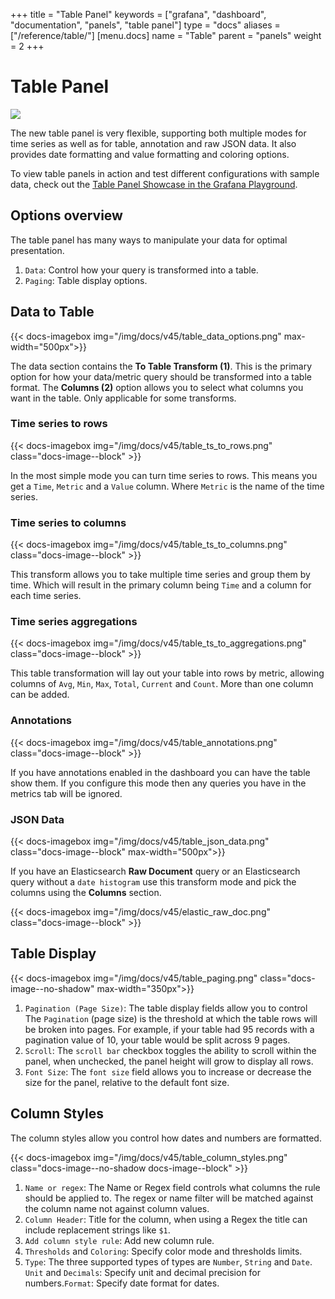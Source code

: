 +++
title = "Table Panel"
keywords = ["grafana", "dashboard", "documentation", "panels", "table panel"]
type = "docs"
aliases = ["/reference/table/"]
[menu.docs]
name = "Table"
parent = "panels"
weight = 2
+++


# Table Panel

<img class="screenshot" src="/assets/img/features/table-panel.png">

The new table panel is very flexible, supporting both multiple modes for time series as well as for
table, annotation and raw JSON data. It also provides date formatting and value formatting and coloring options.

To view table panels in action and test different configurations with sample data, check out the [Table Panel Showcase in the Grafana Playground](http://play.grafana.org/dashboard/db/table-panel-showcase).

## Options overview

The table panel has many ways to manipulate your data for optimal presentation.

1. `Data`: Control how your query is transformed into a table.
2. `Paging`: Table display options.


## Data to Table

{{< docs-imagebox img="/img/docs/v45/table_data_options.png" max-width="500px">}}

The data section contains the **To Table Transform (1)**. This is the primary option for how your data/metric
query should be transformed into a table format.  The **Columns (2)** option allows you to select what columns
you want in the table. Only applicable for some transforms.

<div class="clearfix"></div>

### Time series to rows

{{< docs-imagebox img="/img/docs/v45/table_ts_to_rows.png" class="docs-image--block" >}}

In the most simple mode you can turn time series to rows. This means you get a `Time`, `Metric` and a `Value` column. Where `Metric` is the name of the time series.

### Time series to columns

{{< docs-imagebox img="/img/docs/v45/table_ts_to_columns.png" class="docs-image--block" >}}


This transform allows you to take multiple time series and group them by time. Which will result in the primary column being `Time` and a column for each time series.

### Time series aggregations

{{< docs-imagebox img="/img/docs/v45/table_ts_to_aggregations.png" class="docs-image--block" >}}

This table transformation will lay out your table into rows by metric, allowing columns of `Avg`, `Min`, `Max`, `Total`, `Current` and `Count`. More than one column can be added.

### Annotations

{{< docs-imagebox img="/img/docs/v45/table_annotations.png" class="docs-image--block" >}}


If you have annotations enabled in the dashboard you can have the table show them. If you configure this
mode then any queries you have in the metrics tab will be ignored.

### JSON Data

{{< docs-imagebox img="/img/docs/v45/table_json_data.png" class="docs-image--block" max-width="500px">}}

If you have an Elasticsearch **Raw Document** query or an Elasticsearch query without a `date histogram` use this
transform mode and pick the columns using the **Columns** section.


{{< docs-imagebox img="/img/docs/v45/elastic_raw_doc.png" class="docs-image--block" >}}

## Table Display

{{< docs-imagebox img="/img/docs/v45/table_paging.png" class="docs-image--no-shadow" max-width="350px">}}

1. `Pagination (Page Size)`: The table display fields allow you to control The `Pagination` (page size) is the threshold at which the table rows will be broken into pages. For example, if your table had 95 records with a pagination value of 10, your table would be split across 9 pages.
2. `Scroll`: The `scroll bar` checkbox toggles the ability to scroll within the panel, when unchecked, the panel height will grow to display all rows.
3. `Font Size`: The `font size` field allows you to increase or decrease the size for the panel, relative to the default font size.


## Column Styles

The column styles allow you control how dates and numbers are formatted.

{{< docs-imagebox img="/img/docs/v45/table_column_styles.png" class="docs-image--no-shadow docs-image--block" >}}

1. `Name or regex`: The Name or Regex field controls what columns the rule should be applied to. The regex or name filter will be matched against the column name not against column values.
2. `Column Header`: Title for the column, when using a Regex the title can include replacement strings like `$1`.
3.  `Add column style rule`: Add new column rule.
4. `Thresholds` and `Coloring`: Specify color mode and thresholds limits.
5. `Type`: The three supported types of types are `Number`, `String` and `Date`. `Unit` and `Decimals`: Specify unit and decimal precision for numbers.`Format`: Specify date format for dates.

